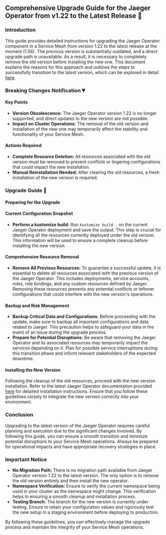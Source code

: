 ## Comprehensive Upgrade Guide for the Jaeger Operator from v1.22 to the Latest Release 🦮

### Introduction
This guide provides detailed instructions for upgrading the Jaeger Operator component in a Service Mesh from version 1.22 to the latest release at the moment (1.56). The previous version is substantially outdated, and a direct upgrade path is unavailable. As a result, it is necessary to completely remove the old version before installing the new one. This document explains the reasons for this approach and outlines the steps to successfully transition to the latest version, which can be explored in detail [here](https://www.jaegertracing.io/docs/1.56/operator/).

### Breaking Changes Notification 💔

#### Key Points
- **Version Obsolescence:** The Jaeger Operator version 1.22 is no longer supported, and direct updates to the new version are not possible.
- **Impact on Cluster Operations:** The removal of the old version and installation of the new one may temporarily affect the stability and functionality of your Service Mesh.

#### Actions Required
- **Complete Resource Deletion:** All resources associated with the old version must be removed to prevent conflicts or lingering configurations that could impact the new installation.
- **Manual Reinstallation Needed:** After clearing the old resources, a fresh installation of the new version is required.

### Upgrade Guide 🦮

#### Preparing for the Upgrade

#### Current Configuration Snapshot

- **Perform a kustomize build:** Run `kustomize build .` on the current Jaeger Operator deployment and save the output. This step is crucial for identifying all the resources currently deployed under the old version. This information will be used to ensure a complete cleanup before installing the new version.

#### Comprehensive Resource Removal
- **Remove All Previous Resources:** To guarantee a successful update, it is essential to delete all resources associated with the previous version of the Jaeger Operator. This includes deployments, service accounts, roles, role bindings, and any custom resources defined by Jaeger. Removing these resources prevents any potential conflicts or leftover configurations that could interfere with the new version's operations.

#### Backup and Risk Management
- **Backup Critical Data and Configurations:** Before proceeding with the update, make sure to backup all important configurations and data related to Jaeger. This precaution helps to safeguard your data in the event of an issue during the upgrade process.
- **Prepare for Potential Disruptions:** Be aware that removing the Jaeger Operator and its associated resources may temporarily impact the services depending on it. Plan for possible service interruptions during this transition phase and inform relevant stakeholders of the expected downtime.


#### Installing the New Version

Following the cleanup of the old resources, proceed with the new version installation. Refer to the latest Jaeger Operator documentation provided [here](https://www.jaegertracing.io/docs/1.57/operator/) for detailed installation instructions. Ensure that you follow these guidelines closely to integrate the new version correctly into your environment.

### Conclusion

Upgrading to the latest version of the Jaeger Operator requires careful planning and execution due to the significant changes involved. By following this guide, you can ensure a smooth transition and minimize potential disruptions to your Service Mesh operations. Always be prepared for operational impacts and have appropriate recovery strategies in place.

### Important Notice
- **No Migration Path:** There is no migration path available from Jaeger Operator version 1.22 to the latest version. The only option is to remove the old version entirely and then install the new operator.
- **Namespace Verification:** Ensure to verify the current namespace being used in your cluster as the namespace might change. This verification helps in ensuring a smooth cleanup and installation process.
- **Testing Branch:** The branch for the new version is currently under testing. Ensure to retain your configuration values and rigorously test the new setup in a staging environment before deploying to production.

By following these guidelines, you can effectively manage the upgrade process and maintain the integrity of your Service Mesh operations.
